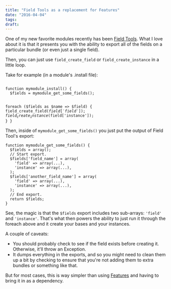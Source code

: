 ```yaml
---
title: "Field Tools as a replacement for Features"
date: "2016-04-04"
tags:
draft:
---
```


One of my new favorite modules recently has been [Field Tools][ft]. What I love about it is that it presents you with the ability to export all of the fields on a particular bundle (or even just a single field).

Then, you can just use `field_create_field` or `field_create_instance` in a little loop.

Take for example (in a module's .install file):

<!-- language: lang-php -->

<code lang="php">
function mymodule_install() {
  $fields = mymodule_get_some_fields();

  foreach ($fields as $name => $field) {
    field_create_field($field['field']);
    field_create_instance($field['instance']);
   }
}
</code>

Then, inside of `mymodule_get_some_fields()` you just put the output of Field Tool's export:

<!-- language: lang-php -->

    function mymodule_get_some_fields() {
      $fields = array();
      // Start export.
      $fields['field_name'] = array(
        'field' => array(...),
        'instance' => array(...),
      );
      $fields['another_field_name'] = array(
        'field' => array(...),
        'instance' => array(...),
      );
      // End export.
      return $fields;
    }

See, the magic is that the `$fields` export includes two sub-arrays: `'field'` and `'instance'`. That's what then powers the ability to just run it through the foreach above and it create your bases and your instances.

A couple of caveats:

* You should probably check to see if the field exists before creating it. Otherwise, it'll throw an Exception.
* It dumps everything in the exports, and so you might need to clean them up a bit by checking to ensure that you're not adding them to extra bundles or something like that.

But for most cases, this is way simpler than using [Features][features] and having to bring it in as a dependency.

 [ft]: https://www.drupal.org/project/field_tools
 [features]: https://www.drupal.org/project/features
